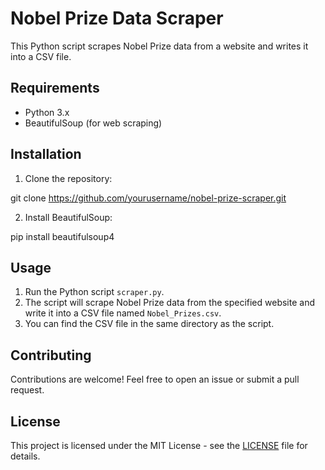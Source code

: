 # Nobel Prize Data Scraper

This Python script scrapes Nobel Prize data from a website and writes it into a CSV file.

## Requirements

- Python 3.x
- BeautifulSoup (for web scraping)

## Installation

1. Clone the repository:

git clone https://github.com/yourusername/nobel-prize-scraper.git


2. Install BeautifulSoup:

pip install beautifulsoup4


## Usage

1. Run the Python script `scraper.py`.
2. The script will scrape Nobel Prize data from the specified website and write it into a CSV file named `Nobel_Prizes.csv`.
3. You can find the CSV file in the same directory as the script.

## Contributing

Contributions are welcome! Feel free to open an issue or submit a pull request.

## License

This project is licensed under the MIT License - see the [LICENSE](LICENSE) file for details.

